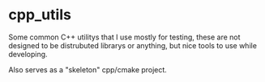 # cpp_utils
Some common C++ utilitys that I use mostly for testing, these are not designed to be distrubuted librarys or anything, but nice tools to use while developing.

Also serves as a "skeleton" cpp/cmake project.
